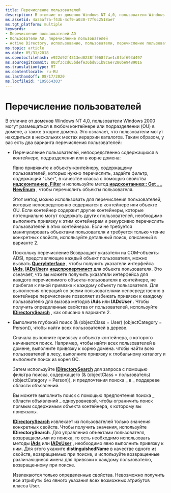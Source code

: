 ```yaml
---
title: Перечисление пользователей
description: В отличие от доменов Windows NT 4,0, пользователи Windows 2000 могут размещаться в любом контейнере или подразделении (OU) в домене, а также в корне домена.
ms.assetid: 4a35af7a-f43b-4cf9-a030-77f6c2518ae7
ms.tgt_platform: multiple
keywords:
- Перечисление пользователей AD
- Пользователи AD, перечисление пользователей
- Active Directory, использование, пользователи, перечисление пользователя
ms.topic: article
ms.date: 05/31/2018
ms.openlocfilehash: e922d92f4313ed0238ff068f7ae1c0fbf693d497
ms.sourcegitcommit: 803f3ccd65bdefe36bd851b9c6e7280be9489016
ms.translationtype: MT
ms.contentlocale: ru-RU
ms.lasthandoff: 08/17/2020
ms.locfileid: "105654303"
---
```

# <a name="enumerating-users"></a>Перечисление пользователей

В отличие от доменов Windows NT 4,0, пользователи Windows 2000 могут размещаться в любом контейнере или подразделении (OU) в домене, а также в корне домена. Это означает, что пользователи могут находиться в нескольких местах иерархии каталогов. Таким образом, у вас есть два варианта перечисления пользователей:

-   Перечисление пользователей, непосредственно содержащихся в контейнере, подразделении или в корне домена:

    Явно привяжите к объекту-контейнеру, содержащему пользователей, которых нужно перечислить, задайте фильтр, содержащий "User", в качестве класса с помощью свойства [**иадсконтаинер. Filter**](/windows/desktop/ADSI/iadscontainer-property-methods) и используйте метод [**иадсконтаинер:: Get \_ \_ NewEnum**](/windows/desktop/api/iads/nf-iads-iadscontainer-get__newenum) , чтобы перечислить объекты пользователя.

    Этот метод можно использовать для перечисления пользователей, которые непосредственно содержатся в контейнере или объекте OU. Если контейнер содержит другие контейнеры, которые потенциально могут содержать других пользователей, необходимо выполнить привязку к этим контейнерам и рекурсивно перечислить пользователей в этих контейнерах. Если не требуется манипулировать объектами пользователя и требуется только чтение конкретных свойств, используйте детальный поиск, описанный в варианте 2.

    Поскольку перечисление Возвращает указатели на COM-объекты ADSI, представляющие каждый объект пользователя, можно вызвать [**QueryInterface**](/windows/win32/api/unknwn/nf-unknwn-iunknown-queryinterface(q)) , чтобы получить указатели интерфейса [**iAds**](/windows/desktop/api/iads/nn-iads-iads), [**IADsUser**](/windows/desktop/api/iads/nn-iads-iadsuser)и [**иадспропертилист**](/windows/desktop/api/iads/nn-iads-iadspropertylist) для объекта пользователя. Это означает, что вы можете получить указатели интерфейса для каждого перечислимого объекта-пользователя в контейнере, не прибегая к явной привязке к каждому объекту пользователя. Для выполнения операций со всеми пользователями непосредственно в контейнере перечисление позволяет избежать привязки к каждому пользователю для вызова методов **iAds** или **IADsUser** . Чтобы получить определенные свойства от пользователей, используйте [**IDirectorySearch**](/windows/desktop/api/iads/nn-iads-idirectorysearch) , как описано в варианте 2.

-   Выполните глубокий поиск (& (objectClass = User) (objectCategory = Person)), чтобы найти всех пользователей в дереве.

    Сначала выполните привязку к объекту контейнера, с которого начинается поиск. Например, чтобы найти всех пользователей в домене, выполните привязку к корню домена. чтобы найти всех пользователей в лесу, выполните привязку к глобальному каталогу и выполните поиск из корня GC.

    Затем используйте [**IDirectorySearch**](/windows/desktop/api/iads/nn-iads-idirectorysearch) для запроса с помощью фильтра поиска, содержащего (& (objectClass = пользователь) (objectCategory = Person)), и предпочтения поиска \_ в \_ поддереве области объявлений.

    Вы можете выполнить поиск с помощью предпочтения поиска \_ области объявлений \_ одноуровневой, чтобы ограничить поиск прямым содержимым объекта контейнера, к которому вы привязаны.

    [**IDirectorySearch**](/windows/desktop/api/iads/nn-iads-idirectorysearch) извлекает из пользователей только значения конкретных свойств. Чтобы получить значения, используйте **IDirectorySearch**. Для управления объектами пользователя, возвращаемыми из поиска, то есть необходимо использовать методы [**iAds**](/windows/desktop/api/iads/nn-iads-iads) или [**IADsUser**](/windows/desktop/api/iads/nn-iads-iadsuser) , необходимо явно выполнить привязку к ним. Для этого укажите **distinguishedName** в качестве одного из свойств, возвращаемых при поиске, и используйте возвращенные различающиеся имена для привязки к каждому пользователю, возвращенному при поиске.

    Извлекаются только определенные свойства. Невозможно получить все атрибуты без явного указания всех возможных атрибутов класса User.

 

 